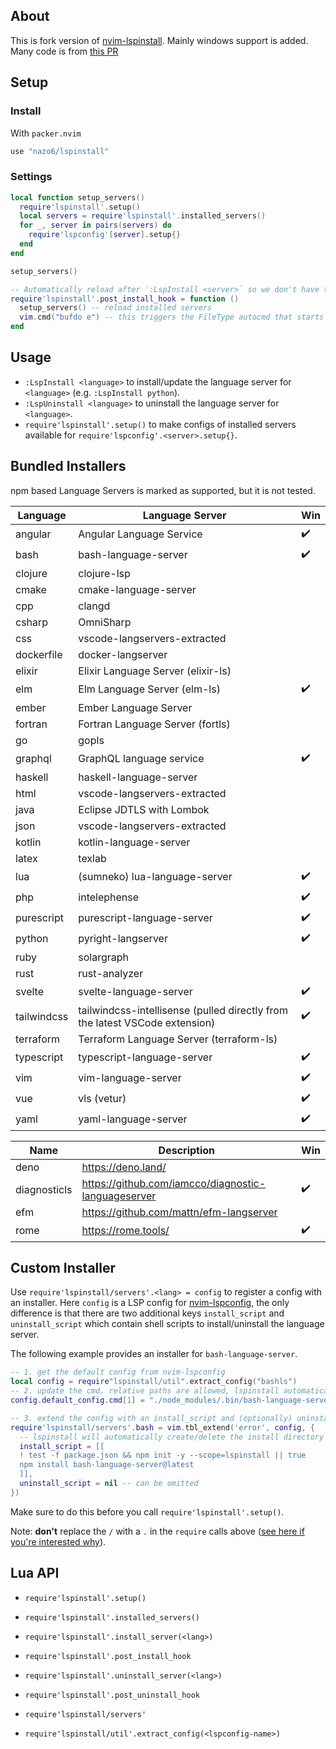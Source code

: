 ## About

This is fork version of [nvim-lspinstall](https://github.com/kabouzeid/nvim-lspinstall).
Mainly windows support is added.
Many code is from [this PR](https://github.com/kabouzeid/nvim-lspinstall/pull/96)

## Setup

### Install

With `packer.nvim`

```lua
use "nazo6/lspinstall"
```

### Settings

```lua
local function setup_servers()
  require'lspinstall'.setup()
  local servers = require'lspinstall'.installed_servers()
  for _, server in pairs(servers) do
    require'lspconfig'[server].setup{}
  end
end

setup_servers()

-- Automatically reload after `:LspInstall <server>` so we don't have to restart neovim
require'lspinstall'.post_install_hook = function ()
  setup_servers() -- reload installed servers
  vim.cmd("bufdo e") -- this triggers the FileType autocmd that starts the server
end
```

## Usage

- `:LspInstall <language>` to install/update the language server for `<language>` (e.g. `:LspInstall python`).
- `:LspUninstall <language>` to uninstall the language server for `<language>`.
- `require'lspinstall'.setup()` to make configs of installed servers available for `require'lspconfig'.<server>.setup{}`.

## Bundled Installers

npm based Language Servers is marked as supported, but it is not tested.

| Language    | Language Server                                                             | Win                |
| ----------- | --------------------------------------------------------------------------- | ------------------ |
| angular     | Angular Language Service                                                    | :heavy_check_mark: |
| bash        | bash-language-server                                                        | :heavy_check_mark: |
| clojure     | clojure-lsp                                                                 |                    |
| cmake       | cmake-language-server                                                       |                    |
| cpp         | clangd                                                                      |                    |
| csharp      | OmniSharp                                                                   |                    |
| css         | vscode-langservers-extracted                                                |                    |
| dockerfile  | docker-langserver                                                           |                    |
| elixir      | Elixir Language Server (elixir-ls)                                          |                    |
| elm         | Elm Language Server (elm-ls)                                                | :heavy_check_mark: |
| ember       | Ember Language Server                                                       |                    |
| fortran     | Fortran Language Server (fortls)                                            |                    |
| go          | gopls                                                                       |                    |
| graphql     | GraphQL language service                                                    | :heavy_check_mark: |
| haskell     | haskell-language-server                                                     |                    |
| html        | vscode-langservers-extracted                                                |                    |
| java        | Eclipse JDTLS with Lombok                                                   |                    |
| json        | vscode-langservers-extracted                                                |                    |
| kotlin      | kotlin-language-server                                                      |                    |
| latex       | texlab                                                                      |                    |
| lua         | (sumneko) lua-language-server                                               | :heavy_check_mark: |
| php         | intelephense                                                                | :heavy_check_mark: |
| purescript  | purescript-language-server                                                  | :heavy_check_mark: |
| python      | pyright-langserver                                                          | :heavy_check_mark: |
| ruby        | solargraph                                                                  |                    |
| rust        | rust-analyzer                                                               |                    |
| svelte      | svelte-language-server                                                      | :heavy_check_mark: |
| tailwindcss | tailwindcss-intellisense (pulled directly from the latest VSCode extension) | :heavy_check_mark: |
| terraform   | Terraform Language Server (terraform-ls)                                    |                    |
| typescript  | typescript-language-server                                                  | :heavy_check_mark: |
| vim         | vim-language-server                                                         | :heavy_check_mark: |
| vue         | vls (vetur)                                                                 | :heavy_check_mark: |
| yaml        | yaml-language-server                                                        | :heavy_check_mark: |

| Name         | Description                                         | Win                |
| ------------ | --------------------------------------------------- | ------------------ |
| deno         | https://deno.land/                                  |                    |
| diagnosticls | https://github.com/iamcco/diagnostic-languageserver | :heavy_check_mark: |
| efm          | https://github.com/mattn/efm-langserver             |                    |
| rome         | https://rome.tools/                                 | :heavy_check_mark: |

## Custom Installer

Use `require'lspinstall/servers'.<lang> = config` to register a config with an installer.
Here `config` is a LSP config for [nvim-lspconfig](https://github.com/neovim/nvim-lspconfig), the only difference is that there are two additional keys `install_script` and `uninstall_script` which contain shell scripts to install/uninstall the language server.

The following example provides an installer for `bash-language-server`.

```lua
-- 1. get the default config from nvim-lspconfig
local config = require"lspinstall/util".extract_config("bashls")
-- 2. update the cmd. relative paths are allowed, lspinstall automatically adjusts the cmd and cmd_cwd for us!
config.default_config.cmd[1] = "./node_modules/.bin/bash-language-server"

-- 3. extend the config with an install_script and (optionally) uninstall_script
require'lspinstall/servers'.bash = vim.tbl_extend('error', config, {
  -- lspinstall will automatically create/delete the install directory for every server
  install_script = [[
  ! test -f package.json && npm init -y --scope=lspinstall || true
  npm install bash-language-server@latest
  ]],
  uninstall_script = nil -- can be omitted
})
```

Make sure to do this before you call `require'lspinstall'.setup()`.

Note: **don't** replace the `/` with a `.` in the `require` calls above ([see here if you're interested why](https://github.com/kabouzeid/nvim-lspinstall/issues/14)).

## Lua API

- `require'lspinstall'.setup()`

- `require'lspinstall'.installed_servers()`

- `require'lspinstall'.install_server(<lang>)`
- `require'lspinstall'.post_install_hook`

- `require'lspinstall'.uninstall_server(<lang>)`
- `require'lspinstall'.post_uninstall_hook`

- `require'lspinstall/servers'`

- `require'lspinstall/util'.extract_config(<lspconfig-name>)`
